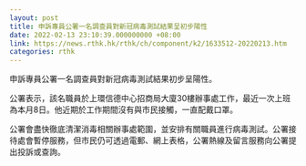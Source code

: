 ```yaml
---
layout: post
title: 申訴專員公署一名調查員對新冠病毒測試結果呈初步陽性
date: 2022-02-13 23:10:39.000000000 +08:00
link: https://news.rthk.hk/rthk/ch/component/k2/1633512-20220213.htm
categories: rthk
---
```


申訴專員公署一名調查員對新冠病毒測試結果初步呈陽性。

公署表示，該名職員於上環信德中心招商局大廈30樓辦事處工作，最近一次上班為本月8日。他近期於工作期間沒有與市民接觸，一直配戴口罩。

公署會盡快徹底清潔消毒相關辦事處範圍，並安排有關職員進行病毒測試。公署接待處會暫停服務，但市民仍可透過電郵、網上表格，公署熱線及留言服務向公署提出投訴或查詢。
